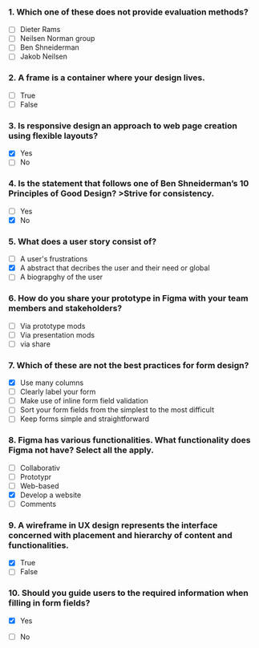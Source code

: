 ### 1. Which one of these does not provide evaluation methods? 

- [ ] Dieter Rams
- [ ] Neilsen Norman group
- [ ] Ben Shneiderman
- [ ] Jakob Neilsen

### 2. A frame is a container where your design lives.

- [ ] True
- [ ] False

### 3. Is responsive design an approach to web page creation using flexible layouts? 

- [x] Yes
- [ ] No

### 4. Is the statement that follows one of Ben Shneiderman’s 10 Principles of Good Design? >Strive for consistency.

- [ ] Yes
- [x] No

### 5. What does a user story consist of?

- [ ] A user's frustrations
- [x] A abstract that decribes the user and their need or global
- [ ] A biograpghy of the user

### 6. How do you share your prototype in Figma with your team members and stakeholders? 

- [ ] Via prototype mods
- [ ] Via presentation mods
- [ ] via share

### 7. Which of these are not the best practices for form design?  

- [x] Use many columns
- [ ] Clearly label your form
- [ ] Make use of inline form field validation
- [ ] Sort your form fields from the simplest to the most difficult 
- [ ] Keep forms simple and straightforward

### 8. Figma has various functionalities. What functionality does Figma not have? Select all the apply.

- [ ] Collaborativ
- [ ] Prototypr
- [ ] Web-based
- [x] Develop a website
- [ ] Comments

### 9. A wireframe in UX design represents the interface concerned with placement and hierarchy of content and functionalities.

- [x] True
- [ ] False

### 10. Should you guide users to the required information when filling in form fields?

- [x] Yes
- [ ] No

 